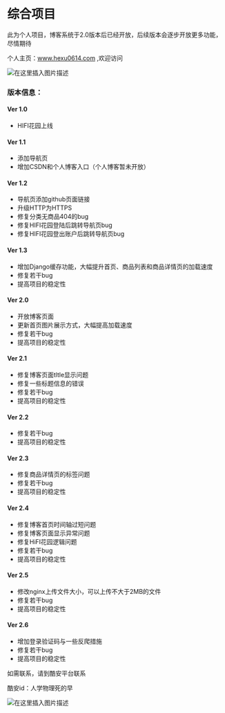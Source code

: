 # 综合项目
此为个人项目，博客系统于2.0版本后已经开放，后续版本会逐步开放更多功能，尽情期待

个人主页：www.hexu0614.com ,欢迎访问

![在这里插入图片描述](https://img-blog.csdnimg.cn/20190222102257795.png?x-oss-process=image/watermark,type_ZmFuZ3poZW5naGVpdGk,shadow_10,text_aHR0cHM6Ly9ibG9nLmNzZG4ubmV0L3dlaXhpbl8zOTU2MTQ3Mw==,size_16,color_FFFFFF,t_70)

### 版本信息：

#### Ver 1.0
 - HIFI花园上线

#### Ver 1.1
 - 添加导航页
 - 增加CSDN和个人博客入口（个人博客暂未开放）

#### Ver 1.2
 - 导航页添加github页面链接
 - 升级HTTP为HTTPS
 - 修复分类无商品404的bug
 - 修复HIFI花园登陆后跳转导航页bug
 - 修复HIFI花园登出账户后跳转导航页bug

#### Ver 1.3
 - 增加Django缓存功能，大幅提升首页、商品列表和商品详情页的加载速度
 - 修复若干bug
 - 提高项目的稳定性
 
#### Ver 2.0
 - 开放博客页面
 - 更新首页图片展示方式，大幅提高加载速度
 - 修复若干bug
 - 提高项目的稳定性
 
#### Ver 2.1
 - 修复博客页面tltle显示问题
 - 修复一些标题信息的错误
 - 修复若干bug
 - 提高项目的稳定性
 
#### Ver 2.2
 - 修复若干bug
 - 提高项目的稳定性

#### Ver 2.3
 - 修复商品详情页的标签问题
 - 修复若干bug
 - 提高项目的稳定性
 
#### Ver 2.4
 - 修复博客首页时间轴过短问题
 - 修复博客页面显示异常问题
 - 修复HiFI花园逻辑问题
 - 修复若干bug
 - 提高项目的稳定性

#### Ver 2.5
 - 修改nginx上传文件大小，可以上传不大于2MB的文件
 - 修复若干bug
 - 提高项目的稳定性
 
#### Ver 2.6
 - 增加登录验证码与一些反爬措施
 - 修复若干bug
 - 提高项目的稳定性


如需联系，请到酷安平台联系

酷安id：人学物理死的早

![在这里插入图片描述](https://img-blog.csdnimg.cn/20190326144346970.jpg?x-oss-process=image/watermark,type_ZmFuZ3poZW5naGVpdGk,shadow_10,text_aHR0cHM6Ly9ibG9nLmNzZG4ubmV0L3dlaXhpbl8zOTU2MTQ3Mw==,size_16,color_FFFFFF,t_70)
